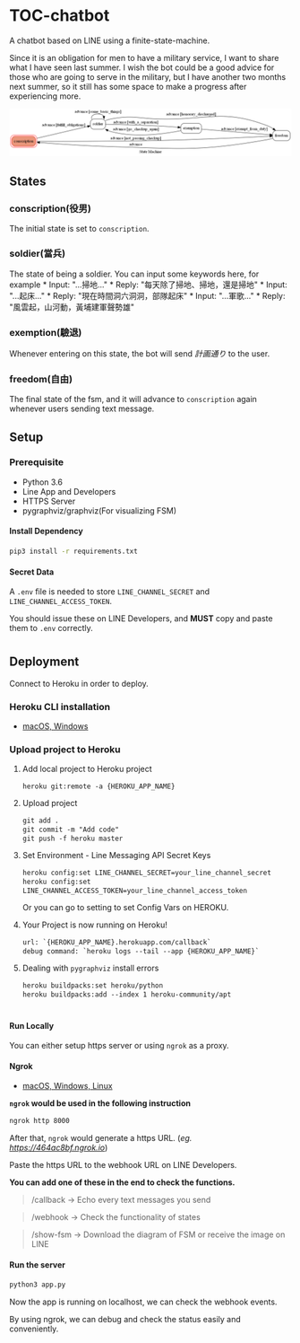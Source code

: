 # TOC-chatbot

A chatbot based on LINE using a finite-state-machine. 

Since it is an obligation for men to have a military service, I want to share what I have seen last summer.
I wish the bot could be a good advice for those who are going to serve in the military, but I have another two months next summer, so it still has some space to make a progress after experiencing more.

![fsm](./fsm.png)

## States
### conscription(役男)
The initial state is set to `conscription`.

### soldier(當兵)
The state of being a soldier. You can input some keywords here, for example
	* Input: "...掃地..."
		* Reply: "每天除了掃地、掃地，還是掃地"
	* Input: "...起床..."
		* Reply: "現在時間洞六洞洞，部隊起床"
	* Input: "...軍歌..."
		* Reply: "風雲起，山河動，黃埔建軍聲勢雄"

### exemption(驗退)
Whenever entering on this state, the bot will send *計画通り* to the user.

### freedom(自由)
The final state of the fsm, and it will advance to `conscription` again whenever users sending text message.


## Setup
### Prerequisite
* Python 3.6
* Line App and Developers
* HTTPS Server
* pygraphviz/graphviz(For visualizing FSM)


#### Install Dependency
```sh
pip3 install -r requirements.txt
```


#### Secret Data
A `.env` file is needed to store `LINE_CHANNEL_SECRET` and `LINE_CHANNEL_ACCESS_TOKEN`.

You should issue these on LINE Developers, and **MUST** copy and paste them to `.env` correctly.


# 
## Deployment
Connect to Heroku in order to deploy.

### Heroku CLI installation

* [macOS, Windows](https://devcenter.heroku.com/articles/heroku-cli)


### Upload project to Heroku

1. Add local project to Heroku project

	```
	heroku git:remote -a {HEROKU_APP_NAME}
	```

2. Upload project

	```
	git add .
	git commit -m "Add code"
	git push -f heroku master
	```

3. Set Environment - Line Messaging API Secret Keys

	```
	heroku config:set LINE_CHANNEL_SECRET=your_line_channel_secret
	heroku config:set LINE_CHANNEL_ACCESS_TOKEN=your_line_channel_access_token
	```
	
	Or you can go to setting to set Config Vars on HEROKU.

4. Your Project is now running on Heroku!

	```
	url: `{HEROKU_APP_NAME}.herokuapp.com/callback`
	debug command: `heroku logs --tail --app {HEROKU_APP_NAME}`
	```

5. Dealing with `pygraphviz` install errors

	```
	heroku buildpacks:set heroku/python
	heroku buildpacks:add --index 1 heroku-community/apt
	```

# 
#### Run Locally
You can either setup https server or using `ngrok` as a proxy.


#### Ngrok
* [ macOS, Windows, Linux](https://ngrok.com/download)

**`ngrok` would be used in the following instruction**

```sh
ngrok http 8000
```

After that, `ngrok` would generate a https URL.	(*eg. https://464ac8bf.ngrok.io*)

Paste the https URL to the webhook URL on LINE Developers.

**You can add one of these in the end to check the functions.**

> /callback	-> Echo every text messages you send

> /webhook	-> Check the functionality of states

> /show-fsm	-> Download the diagram of FSM or receive the image on LINE


#### Run the server

```sh
python3 app.py
```

Now the app is running on localhost, we can check the webhook events.

By using ngrok, we can debug and check the status easily and conveniently.
